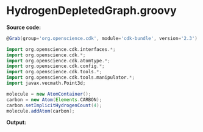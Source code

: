 # HydrogenDepletedGraph.groovy
**Source code:**
```groovy
@Grab(group='org.openscience.cdk', module='cdk-bundle', version='2.3')

import org.openscience.cdk.interfaces.*;
import org.openscience.cdk.*;
import org.openscience.cdk.atomtype.*;
import org.openscience.cdk.config.*;
import org.openscience.cdk.tools.*;
import org.openscience.cdk.tools.manipulator.*;
import javax.vecmath.Point3d;

molecule = new AtomContainer();
carbon = new Atom(Elements.CARBON);
carbon.setImplicitHydrogenCount(4);
molecule.addAtom(carbon);
```
**Output:**
```plain
```
